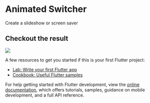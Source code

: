 # Animated Switcher

Create a slideshow or screen saver

## Checkout the result

![](https://github.com/JAtoms/FlutterAnimations/blob/AnimatedSwitcher/assets/20230103_153316.gif)

A few resources to get you started if this is your first Flutter project:

- [Lab: Write your first Flutter app](https://docs.flutter.dev/get-started/codelab)
- [Cookbook: Useful Flutter samples](https://docs.flutter.dev/cookbook)

For help getting started with Flutter development, view the
[online documentation](https://docs.flutter.dev/), which offers tutorials,
samples, guidance on mobile development, and a full API reference.
